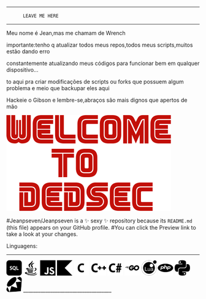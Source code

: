 ____________________________________

          LEAVE ME HERE
____________________________________
Meu nome é Jean,mas me chamam de Wrench

importante:tenho q atualizar todos meus repos,todos meus scripts,muitos estão dando erro


constantemente atualizando meus códigos para funcionar bem em qualquer dispositivo...

to aqui pra criar modificações de scripts ou forks que possuem algum problema e meio que backupar eles aqui

Hackeie o Gibson e lembre-se,abraços são mais dignos que apertos de mão

![DEDSEC+FSOCIETY=FSEC](wtd.png)


#Jeanpseven/Jeanpseven is a ✨ sexy ✨ repository because its `README.md` (this file) appears on your GitHub profile.
#You can click the Preview link to take a look at your changes.

Linguagens:
____________________________________
<img src="https://raw.githubusercontent.com/Jeanpseven/Jeanpseven/main/linguagens/Files-Sql-icon.png" width="40">
<img src="https://raw.githubusercontent.com/Jeanpseven/Jeanpseven/main/linguagens/Logos-Java-Coffee-Cup-Logo-Copyrighted-icon.png" width="40">
<img src="https://raw.githubusercontent.com/Jeanpseven/Jeanpseven/main/linguagens/javascript-icon.png" width="40">
<img src="https://raw.githubusercontent.com/Jeanpseven/Jeanpseven/main/linguagens/kotlin-icon.png" width="40">
<img src="https://raw.githubusercontent.com/Jeanpseven/Jeanpseven/main/linguagens/language-c-icon.png" width="40">
<img src="https://raw.githubusercontent.com/Jeanpseven/Jeanpseven/main/linguagens/language-cpp-icon.png" width="40">
<img src="https://raw.githubusercontent.com/Jeanpseven/Jeanpseven/main/linguagens/language-csharp-icon.png" width="40">
<img src="https://raw.githubusercontent.com/Jeanpseven/Jeanpseven/main/linguagens/language-go-icon.png" width="40">
<img src="https://raw.githubusercontent.com/Jeanpseven/Jeanpseven/main/linguagens/lua-icon.png" width="40">
<img src="https://raw.githubusercontent.com/Jeanpseven/Jeanpseven/main/linguagens/php-icon.png" width="40">
<img src="https://raw.githubusercontent.com/Jeanpseven/Jeanpseven/main/linguagens/python-icon.png" width="40">
<img src="https://raw.githubusercontent.com/Jeanpseven/Jeanpseven/main/linguagens/ruby-icon.png" width="40">
____________________________________

